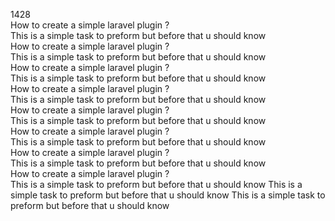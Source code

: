 1428  
How to create a simple laravel plugin ?  
This is a simple task to preform but before that u should know  
How to create a simple laravel plugin ?  
This is a simple task to preform but before that u should know  
How to create a simple laravel plugin ?  
This is a simple task to preform but before that u should know  
How to create a simple laravel plugin ?  
This is a simple task to preform but before that u should know  
How to create a simple laravel plugin ?  
This is a simple task to preform but before that u should know  
How to create a simple laravel plugin ?  
This is a simple task to preform but before that u should know  
How to create a simple laravel plugin ?  
This is a simple task to preform but before that u should know  
How to create a simple laravel plugin ?  
This is a simple task to preform but before that u should know
This is a simple task to preform but before that u should know
This is a simple task to preform but before that u should know

